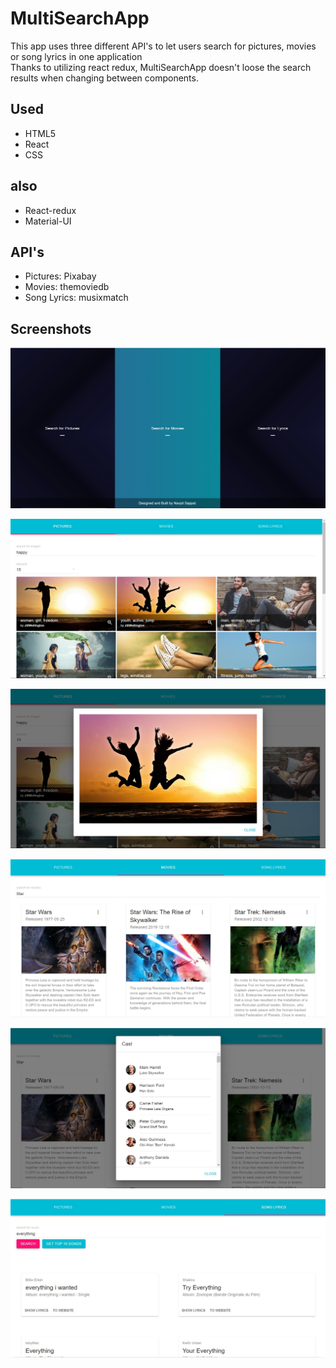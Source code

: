# MultiSearchApp

This app uses three different API's to let users search for pictures, movies or song lyrics in one application<br/>
Thanks to utilizing react redux, MultiSearchApp doesn't loose the search results when changing between components.<br/> 

## Used

- HTML5
- React
- CSS

## also

- React-redux
- Material-UI

## API's

- Pictures: Pixabay 
- Movies: themoviedb
- Song Lyrics: musixmatch

## Screenshots

![multiSearchApp Picture](demo/1.jpg)<br/>


![multiSearchApp Picture](demo/2.jpg)<br/>


![multiSearchApp Picture](demo/3.jpg)<br/>


![multiSearchApp Picture](demo/4.jpg)<br/>


![multiSearchApp Picture](demo/5.jpg)<br/>


![multiSearchApp Picture](demo/6.jpg)<br/>


